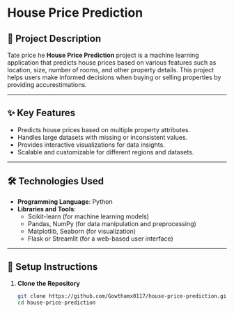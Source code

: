 # House Price Prediction  

## 📜 Project Description  
Tate price he **House Price Prediction** project is a machine learning application that predicts house prices based on various features such as location, size, number of rooms, and other property details. This project helps users make informed decisions when buying or selling properties by providing accurestimations.  

---

## ✨ Key Features  
- Predicts house prices based on multiple property attributes.  
- Handles large datasets with missing or inconsistent values.  
- Provides interactive visualizations for data insights.  
- Scalable and customizable for different regions and datasets.  

---

## 🛠️ Technologies Used  
- **Programming Language**: Python  
- **Libraries and Tools**:  
  - Scikit-learn (for machine learning models)  
  - Pandas, NumPy (for data manipulation and preprocessing)  
  - Matplotlib, Seaborn (for visualization)  
  - Flask or Streamlit (for a web-based user interface)  

---

## 🚀 Setup Instructions  

1. **Clone the Repository**  
   ```bash  
   git clone https://github.com/Gowthamx0117/house-price-prediction.git  
   cd house-price-prediction  

